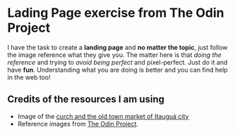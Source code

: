 # Lading Page exercise from The Odin Project

I have the task to create a **landing page** and **no matter the topic**, just follow the image reference what they give you. The matter here is that *doing the reference* and trying to *avoid being perfect* and pixel-perfect. Just do it and have **fun**. Understanding what you are doing is better and you can find help in the web too!

## Credits of the resources I am using

- Image of the [curch and the old town market of Itauguá city](http://www.itaugua.com.py/v1/index.php/categories/social-media/18151-historia-de-itaugua)
- Reference images from [The Odin Project](https://www.theodinproject.com/lessons/foundations-landing-page#assignment).